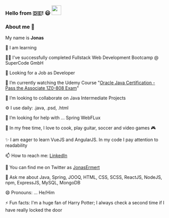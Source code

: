 ### Hello from :de:! :smiley: <img src="https://user-images.githubusercontent.com/39513876/112366216-8cfe7400-8cfe-11eb-8116-7d3dbae20e97.gif" width="30"/>

### About me 👋
My name is <b>Jonas</b>

🌱 I am learning

:man_teacher:  I've successfully completed Fullstack Web Development Bootcamp @ SuperCode GmbH

📡 Looking for a Job as Developer

🔭 I’m currently watching the Udemy Course "[Oracle Java Certification - Pass the Associate 1Z0-808 Exam](https://www.udemy.com/course/oracle-java-associate-certification-exam-course-1z0-808/learn/lecture/7793122?start=0#overview)"

👯 I’m looking to collaborate on Java Intermediate Projects

⚙️ I use daily: .java, .psd, .html

🤔 I’m looking for help with ... Spring WebFLux

:calendar: In my free time, I love to cook, play guitar, soccer and video games 🎮 

✨ I am eager to learn VueJS and AngularJS. In my code I pay attention to readability

📫 How to reach me: [LinkedIn](https://www.linkedin.com/in/jonasermert/)

🐤 You can find me on Twitter as [JonasErmert](https://twitter.com/JonasErmert)

💬 Ask me about Java, Spring, JOOQ, HTML, CSS, SCSS, ReactJS, NodeJS, npm, ExpressJS, MySQL, MongoDB

😄 Pronouns: ... He/Him

⚡️ Fun facts: I'm a huge fan of Harry Potter; I always check a second time if I have really locked the door












<!--
**jonasermert/jonasermert** is a ✨ _special_ ✨ repository because its `README.md` (this file) appears on your GitHub profile.

Here are some ideas to get you started:

- 🔭 I’m currently working on ...
- 🌱 I’m currently learning ...
- 👯 I’m looking to collaborate on ...
- 🤔 I’m looking for help with ...
- 💬 Ask me about ...
- 📫 How to reach me: ...
- 😄 Pronouns: ...
- ⚡ Fun fact: ...
-->
